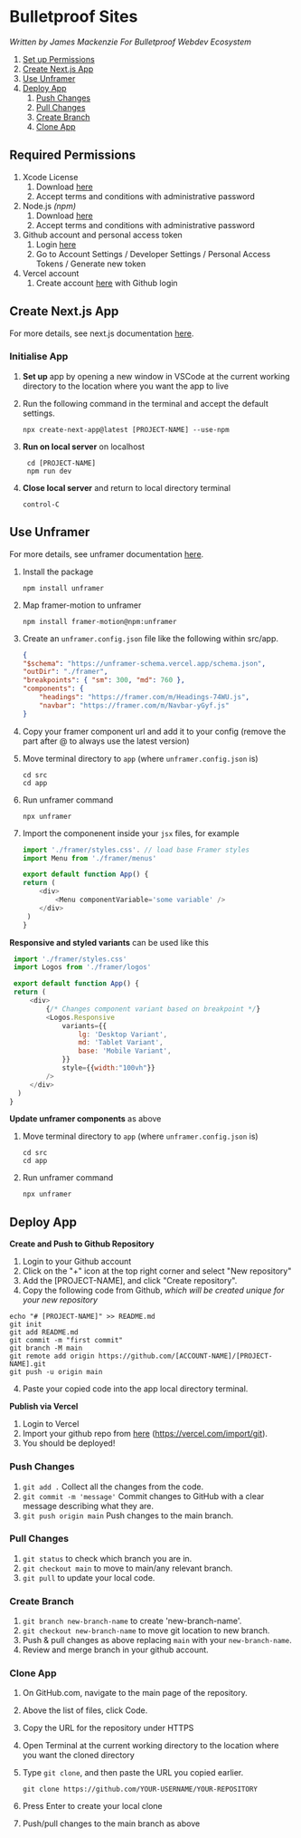 # Bulletproof Sites
*Written by James Mackenzie For Bulletproof Webdev Ecosystem*

1. [Set up Permissions](#requiredPermissions)
2. [Create Next.js App](#createApp)
3. [Use Unframer](#unframer)
4. [Deploy App](#deploy)
   1. [Push Changes](#push)
   2. [Pull Changes](#pull)
   3. [Create Branch](#branch)
   3. [Clone App](#clone)

## <a name="requiredPermissions">Required Permissions</a>
1. Xcode License
    1. Download [here](https://developer.apple.com/xcode/)
    2. Accept terms and conditions with administrative password
2. Node.js *(npm)*
    1. Download [here](https://nodejs.org/en/download/prebuilt-installer)
    2. Accept terms and conditions with administrative password
3. Github account and personal access token
    1. Login [here](https://github.com/)
    2. Go to Account Settings / Developer Settings / Personal Access Tokens / Generate new token
4. Vercel account
    1. Create account [here](https://vercel.com/signup) with Github login


## <a name="createApp">Create Next.js App</a>
For more details, see next.js documentation [here](https://nextjs.org/learn-pages-router/basics/create-nextjs-app/setup).
### Initialise App

1. **Set up** app by opening a new window in VSCode at the current working directory to the location where you want the app to live
2. Run the following command in the terminal and accept the default settings.

    ```
    npx create-next-app@latest [PROJECT-NAME] --use-npm
    ```

2. **Run on local server** on localhost

   ```    
    cd [PROJECT-NAME]
    npm run dev
    ```
    
3. **Close local server** and return to local directory terminal

   ```    
   control-C
   ```

## <a name="unframer">Use Unframer</a>
For more details, see unframer documentation [here](https://github.com/remorses/unframer/tree/main).


1. Install the package
    ```
    npm install unframer
    ```
2. Map framer-motion to unframer
    ```
    npm install framer-motion@npm:unframer
    ```
3. Create an ```unframer.config.json``` file like the following within src/app.
    
    ```json
    {
    "$schema": "https://unframer-schema.vercel.app/schema.json",
    "outDir": "./framer",
    "breakpoints": { "sm": 300, "md": 760 },
    "components": {
        "headings": "https://framer.com/m/Headings-74WU.js",
        "navbar": "https://framer.com/m/Navbar-yGyf.js"
    }
    ```

4. Copy your framer component url and add it to your config (remove the part after @ to always use the latest version)

5. Move terminal directory to ```app``` (where ```unframer.config.json``` is)

    ```
    cd src
    cd app
    ```

6. Run unframer command
    ```
    npx unframer
    ```
7. Import the componenent inside your ```jsx``` files, for example
    ```js
    import './framer/styles.css'. // load base Framer styles
    import Menu from './framer/menus'

    export default function App() {
    return (
        <div>
            <Menu componentVariable='some variable' />
        </div>
     )
    }
    ```
    
**Responsive and styled variants** can be used like this
   ```js
    import './framer/styles.css'
    import Logos from './framer/logos'

    export default function App() {
    return (
        <div>
            {/* Changes component variant based on breakpoint */}
            <Logos.Responsive
                variants={{
                    lg: 'Desktop Variant',
                    md: 'Tablet Variant',
                    base: 'Mobile Variant',
                }}
                style={{width:"100vh"}}
            />
        </div>
     )
   }
   ```
   
**Update unframer components** as above
1. Move terminal directory to ```app``` (where ```unframer.config.json``` is)
   ```
   cd src
   cd app
   ```
2. Run unframer command
   ```
   npx unframer
   ```
   


## <a name="deploy">Deploy App</a>
**Create and Push to Github Repository**
1. Login to your Github account
2. Click on the "+" icon at the top right corner and select "New repository"
2. Add the [PROJECT-NAME], and click "Create repository".
3. Copy the following code from Github, *which will be created unique for your new repository*

```
echo "# [PROJECT-NAME]" >> README.md
git init
git add README.md
git commit -m "first commit"
git branch -M main
git remote add origin https://github.com/[ACCOUNT-NAME]/[PROJECT-NAME].git
git push -u origin main
```
4. Paste your copied code into the app local directory terminal.

**Publish via Vercel**
1. Login to Vercel
2. Import your github repo from [here](https://vercel.com/import/git) (https://vercel.com/import/git).
2. You should be deployed!

### <a name="push">Push Changes</a>

1. ```git add .``` Collect all the changes from the code.
2. ```git commit -m 'message'``` Commit changes to GitHub with a clear message describing what they are.
3. ```git push origin main``` Push changes to the main branch.



### <a name="pull">Pull Changes</a>

1. ```git status``` to check which branch you are in.
2. ```git checkout main``` to move to main/any relevant branch.
3. ```git pull``` to update your local code.


### <a name="branch">Create Branch</a>
1. ```git branch new-branch-name``` to create 'new-branch-name'.
2. ```git checkout new-branch-name``` to move git location to new branch.
3. Push & pull changes as above replacing ```main``` with your ```new-branch-name```.
4. Review and merge branch in your github account.


### <a name="clone">Clone App</a>

1. On GitHub.com, navigate to the main page of the repository.

2. Above the list of files, click  Code.

3. Copy the URL for the repository under HTTPS
4. Open Terminal at the current working directory to the location where you want the cloned directory

4. Type ```git clone```, and then paste the URL you copied earlier.
    
    ```
    git clone https://github.com/YOUR-USERNAME/YOUR-REPOSITORY
    
5. Press Enter to create your local clone

6. Push/pull changes to the main branch as above


